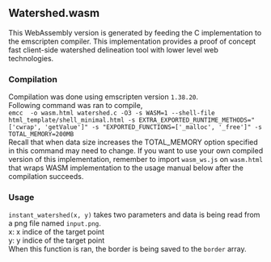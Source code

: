 ## Watershed.wasm
This WebAssembly version is generated by feeding the C implementation to the emscripten compiler. This implementation provides a proof of concept fast client-side watershed delineation tool with lower level web technologies.

### Compilation
Compilation was done using emscripten version `1.38.20`.  
Following command was ran to compile,  
`emcc  -o wasm.html watershed.c -O3 -s WASM=1 --shell-file html_template/shell_minimal.html -s EXTRA_EXPORTED_RUNTIME_METHODS="['cwrap', 'getValue']" -s "EXPORTED_FUNCTIONS=['_malloc', '_free']" -s TOTAL_MEMORY=200MB`  
Recall that when data size increases the TOTAL_MEMORY option specified in this command may need to change. If you want to use your own compiled version of this implementation, remember to import `wasm_ws.js` on `wasm.html` that wraps WASM implementation to the usage manual below after the compilation succeeds.

### Usage
`instant_watershed(x, y)` takes two parameters and data is being read from a png file named `input.png`.  
x: x indice of the target point  
y: y indice of the target point  
When this function is ran, the border is being saved to the `border` array.
